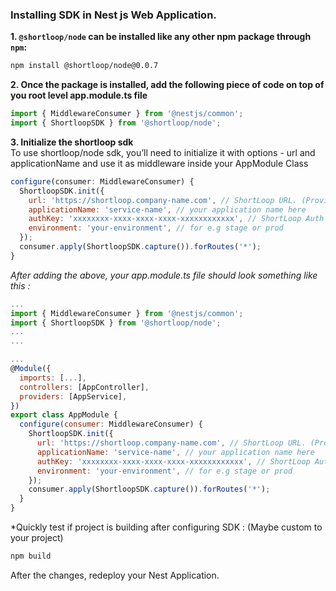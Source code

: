 ### Installing SDK in **Nest js**  Web Application.

**1. `@shortloop/node` can be installed like any other npm package through `npm`:**

```bash
npm install @shortloop/node@0.0.7
```

**2. Once the package is installed, add the following piece of code on top of you root level app.module.ts file**
```js
import { MiddlewareConsumer } from '@nestjs/common';
import { ShortloopSDK } from '@shortloop/node';
```

**3. Initialize the shortloop sdk**  
To use shortloop/node sdk, you’ll need to initialize it with options - url and applicationName and use it as middleware inside your AppModule Class 
```js
configure(consumer: MiddlewareConsumer) {
  ShortloopSDK.init({
    url: 'https://shortloop.company-name.com', // ShortLoop URL. (Provided by ShortLoop team.)
    applicationName: 'service-name', // your application name here
    authKey: 'xxxxxxxx-xxxx-xxxx-xxxx-xxxxxxxxxxxx', // ShortLoop Auth Key. (Provided by ShortLoop team.)
    environment: 'your-environment', // for e.g stage or prod
  });
  consumer.apply(ShortloopSDK.capture()).forRoutes('*');
}
```
*After adding the above, your app.module.ts file should look something like this :*

```js
... 
import { MiddlewareConsumer } from '@nestjs/common';
import { ShortloopSDK } from '@shortloop/node';
...
...

...
@Module({
  imports: [...],
  controllers: [AppController],
  providers: [AppService],
})
export class AppModule {
  configure(consumer: MiddlewareConsumer) {
    ShortloopSDK.init({
      url: 'https://shortloop.company-name.com', // ShortLoop URL. (Provided by ShortLoop team.)
      applicationName: 'service-name', // your application name here
      authKey: 'xxxxxxxx-xxxx-xxxx-xxxx-xxxxxxxxxxxx', // ShortLoop Auth Key. (Provided by ShortLoop team.)
      environment: 'your-environment', // for e.g stage or prod
    });
    consumer.apply(ShortloopSDK.capture()).forRoutes('*');
  }
}

```
*Quickly test if project is building after configuring SDK :  (Maybe custom to your project)
```bash
npm build
```

After the changes, redeploy your Nest Application.
